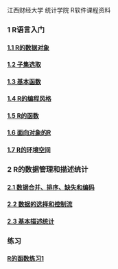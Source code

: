 江西财经大学 统计学院 R软件课程资料

### 1 R语言入门  

#### [1.1 R的数据对象](https://github.com/cacolola/Rlectures/blob/master/R_datastru_1.Rmd)
#### [1.2 子集选取](https://github.com/cacolola/Rlectures/blob/master/R_datastru_2.Rmd)
#### [1.3 基本函数](https://github.com/cacolola/Rlectures/blob/master/R_basicfun.Rmd)
#### [1.4 R的编程风格](https://github.com/cacolola/Rlectures/blob/master/R_style.Rmd)
#### [1.5 R的函数](https://github.com/cacolola/Rlectures/blob/master/R_function.Rmd)
#### [1.6 面向对象的R](https://github.com/cacolola/Rlectures/blob/master/R_OO.Rmd)
#### [1.7 R的环境空间](https://github.com/cacolola/Rlectures/blob/master/R_env.Rmd)

### 2 R的数据管理和描述统计

#### [2.1 数据合并、排序、缺失和编码](https://github.com/cacolola/Rlectures/blob/master/R_datamana_1.Rmd)
#### [2.2 数据的选择和控制流](https://github.com/cacolola/Rlectures/blob/master/R_datamana_2.Rmd)
#### [2.3 基本描述统计](https://github.com/cacolola/Rlectures/blob/master/R_descri.Rmd)


### 练习
#### [R的函数练习1](https://github.com/cacolola/Rlectures/blob/master/R_fun_exer.Rmd)

